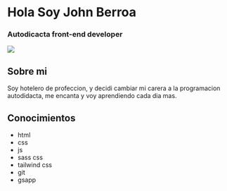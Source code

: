 
# Hola Soy John Berroa
### Autodicacta front-end developer

 <img src="https://imgur.com/rFmbHl"  >




## Sobre mi
Soy hotelero de profeccion, y decidi cambiar mi carera a la programacion autodidacta, me encanta y voy aprendiendo cada dia mas.


## Conocimientos

- html 
- css
- js 
- sass css
- tailwind css
- git 
- gsapp
